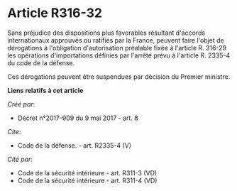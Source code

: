 # Article R316-32

Sans préjudice des dispositions plus favorables résultant d'accords internationaux approuvés ou ratifiés par la France,
peuvent faire l'objet de dérogations à l'obligation d'autorisation préalable fixée à l'article R. 316-29 les opérations
d'importations définies par l'arrêté prévu à l'article R. 2335-4 du code de la défense. 

Ces dérogations peuvent être suspendues par décision du Premier ministre.

**Liens relatifs à cet article**

_Créé par_:

  - Décret n°2017-909 du 9 mai 2017 - art. 8

_Cite_:

  - Code de la défense. - art. R2335-4 (V)

_Cité par_:

  - Code de la sécurité intérieure - art. R311-3 (VD)
  - Code de la sécurité intérieure - art. R311-4 (VD)
